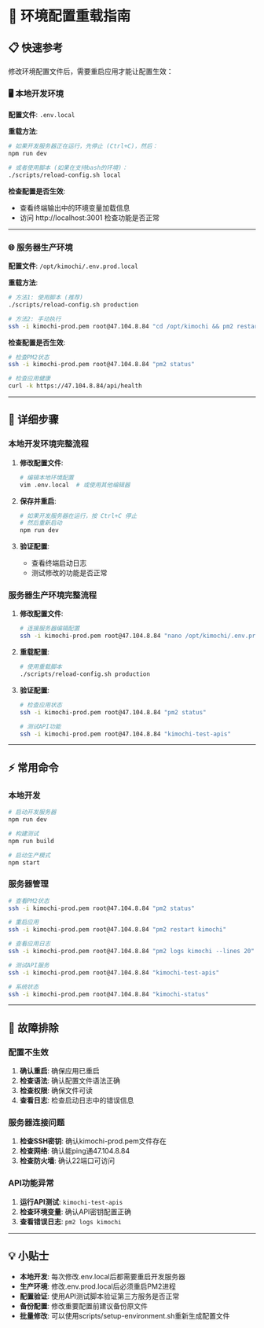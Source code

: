 # 🔧 环境配置重载指南

## 📋 快速参考

修改环境配置文件后，需要重启应用才能让配置生效：

### 🖥️ 本地开发环境

**配置文件**: `.env.local`

**重载方法**:
```bash
# 如果开发服务器正在运行，先停止 (Ctrl+C)，然后：
npm run dev

# 或者使用脚本 (如果在支持bash的环境)：
./scripts/reload-config.sh local
```

**检查配置是否生效**:
- 查看终端输出中的环境变量加载信息
- 访问 http://localhost:3001 检查功能是否正常

---

### 🌐 服务器生产环境

**配置文件**: `/opt/kimochi/.env.prod.local`

**重载方法**:
```bash
# 方法1: 使用脚本 (推荐)
./scripts/reload-config.sh production

# 方法2: 手动执行
ssh -i kimochi-prod.pem root@47.104.8.84 "cd /opt/kimochi && pm2 restart kimochi"
```

**检查配置是否生效**:
```bash
# 检查PM2状态
ssh -i kimochi-prod.pem root@47.104.8.84 "pm2 status"

# 检查应用健康
curl -k https://47.104.8.84/api/health
```

---

## 📝 详细步骤

### 本地开发环境完整流程

1. **修改配置文件**:
   ```bash
   # 编辑本地环境配置
   vim .env.local  # 或使用其他编辑器
   ```

2. **保存并重启**:
   ```bash
   # 如果开发服务器在运行，按 Ctrl+C 停止
   # 然后重新启动
   npm run dev
   ```

3. **验证配置**:
   - 查看终端启动日志
   - 测试修改的功能是否正常

### 服务器生产环境完整流程

1. **修改配置文件**:
   ```bash
   # 连接服务器编辑配置
   ssh -i kimochi-prod.pem root@47.104.8.84 "nano /opt/kimochi/.env.prod.local"
   ```

2. **重载配置**:
   ```bash
   # 使用重载脚本
   ./scripts/reload-config.sh production
   ```

3. **验证配置**:
   ```bash
   # 检查应用状态
   ssh -i kimochi-prod.pem root@47.104.8.84 "pm2 status"
   
   # 测试API功能
   ssh -i kimochi-prod.pem root@47.104.8.84 "kimochi-test-apis"
   ```

---

## ⚡ 常用命令

### 本地开发
```bash
# 启动开发服务器
npm run dev

# 构建测试
npm run build

# 启动生产模式
npm start
```

### 服务器管理
```bash
# 查看PM2状态  
ssh -i kimochi-prod.pem root@47.104.8.84 "pm2 status"

# 重启应用
ssh -i kimochi-prod.pem root@47.104.8.84 "pm2 restart kimochi"

# 查看应用日志
ssh -i kimochi-prod.pem root@47.104.8.84 "pm2 logs kimochi --lines 20"

# 测试API服务
ssh -i kimochi-prod.pem root@47.104.8.84 "kimochi-test-apis"

# 系统状态
ssh -i kimochi-prod.pem root@47.104.8.84 "kimochi-status"
```

---

## 🚨 故障排除

### 配置不生效
1. **确认重启**: 确保应用已重启
2. **检查语法**: 确认配置文件语法正确
3. **检查权限**: 确保文件可读
4. **查看日志**: 检查启动日志中的错误信息

### 服务器连接问题
1. **检查SSH密钥**: 确认kimochi-prod.pem文件存在
2. **检查网络**: 确认能ping通47.104.8.84
3. **检查防火墙**: 确认22端口可访问

### API功能异常
1. **运行API测试**: `kimochi-test-apis`
2. **检查环境变量**: 确认API密钥配置正确
3. **查看错误日志**: `pm2 logs kimochi`

---

## 💡 小贴士

- **本地开发**: 每次修改.env.local后都需要重启开发服务器
- **生产环境**: 修改.env.prod.local后必须重启PM2进程
- **配置验证**: 使用API测试脚本验证第三方服务是否正常
- **备份配置**: 修改重要配置前建议备份原文件
- **批量修改**: 可以使用scripts/setup-environment.sh重新生成配置文件

